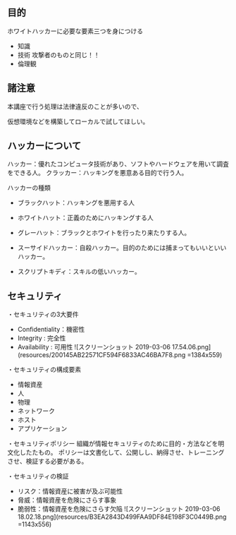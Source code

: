 ## 目的

ホワイトハッカーに必要な要素三つを身につける
- 知識
- 技術
  攻撃者のものと同じ！！
- 倫理観


## 諸注意

本講座で行う処理は法律違反のことが多いので、

仮想環境などを構築してローカルで試してほしい。


## ハッカーについて
ハッカー：優れたコンピュータ技術があり、ソフトやハードウェアを用いて調査をできる人。
クラッカー：ハッキングを悪意ある目的で行う人。

ハッカーの種類
- ブラックハット：ハッキングを悪用する人
- ホワイトハット：正義のためにハッキングする人
- グレーハット：ブラックとホワイトを行ったり来たりする人。
 
- スーサイドハッカー：自殺ハッカー。目的のためには捕まってもいいといいハッカー。
- スクリプトキディ：スキルの低いハッカー。

## セキュリティ
・セキュリティの3大要件
- Confidentiality：機密性
- Integrity : 完全性
- Availability : 可用性
![スクリーンショット 2019-03-06 17.54.06.png](resources/200145AB22571CF594F6833AC46BA7F8.png =1384x559)

・セキュリティの構成要素
- 情報資産
- 人
- 物理
- ネットワーク
- ホスト
- アプリケーション

・セキュリティポリシー
組織が情報セキュリティのために目的・方法などを明文化したたもの。
ポリシーは文書化して、公開しし、納得させ、トレーニングさせ、検証する必要がある。

・セキュリティの検証
- リスク：情報資産に被害が及ぶ可能性
- 脅威：情報資産を危険にさらす事象
- 脆弱性：情報資産を危険にさらす欠陥
![スクリーンショット 2019-03-06 18.02.18.png](resources/B3EA2843D499FAA9DF84E198F3C0449B.png =1143x556)